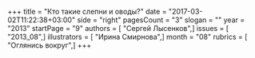 +++
title = "Кто такие слепни и оводы?"
date = "2017-03-02T11:22:38+03:00"
side = "right"
pagesCount = "3"
slogan = ""
year = "2013"
startPage = "9"
authors = [ "Сергей Лысенков",]
issues = [ "2013_08",]
illustrators = [ "Ирина Смирнова",]
month = "08"
rubrics = [ "Оглянись вокруг",]
+++
